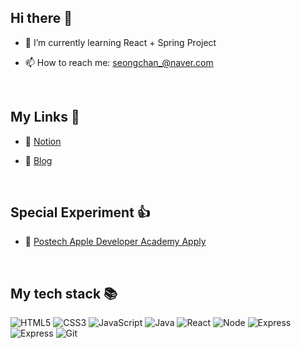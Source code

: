 ## Hi there 👋

<!-- - 🔭 I’m currently working on ... -->
- 🌱 I’m currently learning React + Spring Project
<!-- - 👯 I’m looking to collaborate on ... -->
<!-- - 🤔 I’m looking for help with ... -->
<!-- - 💬 Ask me about ... -->
- 📫 How to reach me: seongchan_@naver.com
<!-- - 😄 Pronouns: ... -->
<!-- - ⚡ Fun fact: ... -->

<br />
<h2> My Links 🔗 </h2>   

- 📃 [Notion](https://www.notion.so/HS-ead5a5d6a41a4116b63d4ec5bf830253)   

- 📖 [Blog](https://hseongchan2.tistory.com/)

<br />
<h2> Special Experiment 👍 </h2>  

- 🎉 [Postech Apple Developer Academy Apply](https://github.com/Hschan2/Postech-Apple-Developer-Academy)

<br />
<h2> My tech stack 📚 </h2>

![HTML5](https://img.shields.io/badge/-HTML5-F05032?style=for-the-badge&logo=html5&logoColor=ffffff)
![CSS3](https://img.shields.io/badge/-CSS3-007ACC?style=for-the-badge&logo=css3)
![JavaScript](https://img.shields.io/badge/-JavaScript-%23F7DF1C?style=for-the-badge&logo=javascript&logoColor=000000&labelColor=%23F7DF1C&color=%23FFCE5A)
![Java](https://img.shields.io/badge/Java-ED8B00?style=for-the-badge&logo=java&logoColor=white)
![React](https://img.shields.io/badge/-React-222222?style=for-the-badge&logo=react)
![Node](https://img.shields.io/badge/-Nodejs-43853d?style=for-the-badge&logo=Node.js&logoColor=white)
![Express](https://img.shields.io/badge/Express.js-404D59?style=for-the-badge)
![Express](https://img.shields.io/badge/MySQL-00000F?style=for-the-badge&logo=mysql&logoColor=white)
![Git](https://img.shields.io/badge/-Git-F05032?style=for-the-badge&logo=git&logoColor=ffffff)

<br/>
